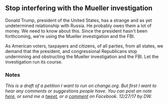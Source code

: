 ## Stop interfering with the Mueller investigation

Donald Trump, president of the United States, has a strange and as yet undetermined relationship with Russia. He probably owes them a lot of money. We need to know about this. Since the president hasn't been forthcoming, we're using the Mueller investigation and the FBI.

As American voters, taxpayers and citizens, of all parties, from all states, we demand that the president, and congressional Republicans stop undermining and obstructing the Mueller investigation and the FBI. Let the investigation run its course. 

### Notes

<i>This is a draft of a petition I want to run on change.org. But first I want to hear any comments or suggestions people have. You can post an note <a href="https://github.com/scripting/open-source-writing/issues/1">here</a>, or send me a <a href="https://twitter.com/davewiner">tweet</a>, or a <a href="https://www.facebook.com/dave.winer.12/posts/664629957077746?notif_id=1514302019444670&notif_t=feedback_reaction_generic">comment</a> on Facebook. 12/27/17 by DW.</i>

